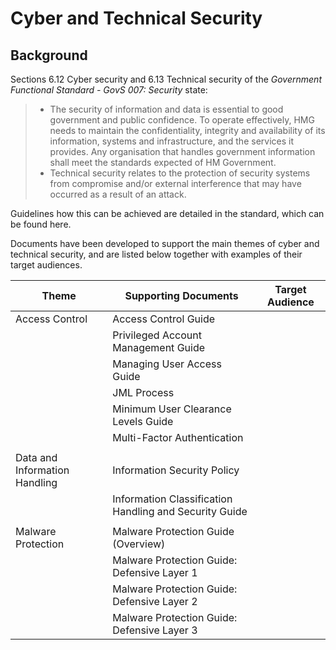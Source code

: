 # Cyber and Technical Security

## Background

Sections 6.12 Cyber security and 6.13 Technical security of the *Government Functional Standard - GovS 007: Security* state:

> - The security of information and data is essential to good government and public confidence. To operate effectively, HMG needs to maintain the confidentiality, integrity and availability of its information, systems and infrastructure, and the services it provides. Any organisation that handles government information shall meet the standards expected of HM Government.
> - Technical security relates to the protection of security systems from compromise and/or external interference that may have occurred as a result of an attack.

Guidelines how this can be achieved are detailed in the standard, which can be found here.

Documents have been developed to support the main themes of cyber and technical security, and are listed below together with examples of their target audiences.

| Theme | Supporting Documents | Target Audience |
| --- | --- | --- |
| Access Control | Access Control Guide | |
| | Privileged Account Management Guide | |
| | Managing User Access Guide | |
| | JML Process | |
| | Minimum User Clearance Levels Guide | |
| | Multi-Factor Authentication | |
| | | |
| Data and Information Handling | Information Security Policy | |
| | Information Classification Handling and Security Guide | |
| | | |
| Malware Protection | Malware Protection Guide (Overview) | |
| | Malware Protection Guide: Defensive Layer 1 | |
| | Malware Protection Guide: Defensive Layer 2 | |
| | Malware Protection Guide: Defensive Layer 3 | |
